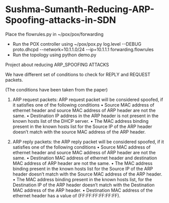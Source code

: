 # Sushma-Sumanth-Reducing-ARP-Spoofing-attacks-in-SDN


Place the flowrules.py in ~/pox/pox/forwarding

* Run the POX controller using 
~/pox/pox.py log.level --DEBUG proto.dhcpd --network=10.1.1.0/24 --ip=10.1.1.1 forwarding.flowrules
* Run the topology using
  python demo.py


Project about reducing ARP_SPOOFING ATTACKS

We have different set of conditions to check for REPLY and REQUEST packets. 

(The conditions have been taken from the paper)

1) ARP request packets: ARP request packet will be
considered spoofed, if it satisfies one of the following
conditions
• Source MAC address of ethernet header and source
MAC address of ARP header are not the same.
• Destination IP address in the ARP header is not present
in the known hosts list of the DHCP server.
• The MAC address binding present in the known hosts
list for the Source IP of the ARP header doesn’t match
with the source MAC address of the ARP header.

2) ARP reply packets: the ARP reply packet will be
considered spoofed, if it satisfies one of the following
conditions
• Source MAC address of ethernet header and source
MAC address of ARP header are not the same.
• Destination MAC address of ethernet header and
destination MAC address of ARP header are not the
same.
• The MAC address binding present in the known hosts
list for the Source IP of the ARP header doesn’t match
with the Source MAC address of the ARP header.
• The MAC address binding present in the known hosts
list, for the Destination IP of the ARP header doesn’t
match with the Destination MAC address of the ARP
header.
• Destination MAC address of the ethernet header has a
value of (FF:FF:FF:FF:FF:FF).
